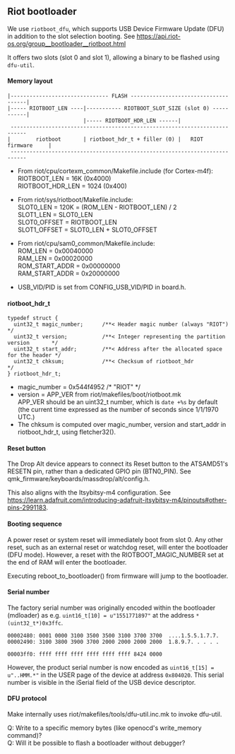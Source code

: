 ## Riot bootloader
We use `riotboot_dfu`, which supports USB Device Firmware Update (DFU) in addition to the slot selection booting. See https://api.riot-os.org/group__bootloader__riotboot.html

It offers two slots (slot 0 and slot 1), allowing a binary to be flashed using `dfu-util`.

#### Memory layout
```
|------------------------------- FLASH -------------------------------------|
|----- RIOTBOOT_LEN ----|----------- RIOTBOOT_SLOT_SIZE (slot 0) -----------|
                        |----- RIOTBOOT_HDR_LEN ------|
 ---------------------------------------------------------------------------
|        riotboot       | riotboot_hdr_t + filler (0) |   RIOT firmware     |
 ---------------------------------------------------------------------------
```

* From riot/cpu/cortexm_common/Makefile.include (for Cortex-m4f):  
  RIOTBOOT_LEN = 16K (0x4000)  
  RIOTBOOT_HDR_LEN = 1024 (0x400)

* From riot/sys/riotboot/Makefile.include:  
  SLOT0_LEN = 120K = (ROM_LEN - RIOTBOOT_LEN) / 2  
  SLOT1_LEN = SLOT0_LEN  
  SLOT0_OFFSET = RIOTBOOT_LEN  
  SLOT1_OFFSET = SLOT0_LEN + SLOT0_OFFSET

* From riot/cpu/sam0_common/Makefile.include:  
  ROM_LEN = 0x00040000  
  RAM_LEN = 0x00020000  
  ROM_START_ADDR = 0x00000000  
  RAM_START_ADDR = 0x20000000

* USB_VID/PID is set from CONFIG_USB_VID/PID in board.h.

#### riotboot_hdr_t
```
typedef struct {
  uint32_t magic_number;      /**< Header magic number (always "RIOT")              */
  uint32_t version;           /**< Integer representing the partition version       */
  uint32_t start_addr;        /**< Address after the allocated space for the header */
  uint32_t chksum;            /**< Checksum of riotboot_hdr                         */
} riotboot_hdr_t;
```

* magic_number = 0x544f4952  /* "RIOT" */
* version = APP_VER from riot/makefiles/boot/riotboot.mk  
  APP_VER should be an uint32_t number, which is `date +%s` by default (the current time expressed as the number of seconds since 1/1/1970 UTC.)
* The chksum is computed over magic_number, version and start_addr in riotboot_hdr_t, using fletcher32().

#### Reset button
The Drop Alt device appears to connect its Reset button to the ATSAMD51's RESETN pin, rather than a dedicated GPIO pin (BTN0_PIN). See
qmk_firmware/keyboards/massdrop/alt/config.h.

This also aligns with the Itsybitsy-m4 configuration. See
https://learn.adafruit.com/introducing-adafruit-itsybitsy-m4/pinouts#other-pins-2991183.

#### Booting sequence
A power reset or system reset will immediately boot from slot 0. Any other reset, such as an external reset or watchdog reset, will enter the bootloader (DFU mode). However, a reset with the RIOTBOOT_MAGIC_NUMBER set at the end of RAM will enter the bootloader.

Executing reboot_to_bootloader() from firmware will jump to the bootloader.

#### Serial number
The factory serial number was originally encoded within the bootloader (mdloader) as e.g.
`uint16_t[10] = u"1551771897"` at the address `*(uint32_t*)0x3ffc`.

```
00002480: 0001 0000 3100 3500 3500 3100 3700 3700  ....1.5.5.1.7.7.
00002490: 3100 3800 3900 3700 2000 2000 2000 2000  1.8.9.7. . . . .

00003ff0: ffff ffff ffff ffff ffff ffff 8424 0000
```

However, the product serial number is now encoded as `uint16_t[15] = u"..HMM.*"` in the USER page of the device at address `0x804020`. This serial number is visible in the iSerial field of the USB device descriptor.

#### DFU protocol
Make internally uses riot/makefiles/tools/dfu-util.inc.mk to invoke dfu-util.

Q: Write to a specific memory bytes (like openocd's write_memory command)?  
Q: Will it be possible to flash a bootloader without debugger?  
